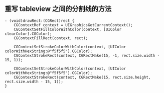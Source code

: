 ## 重写 tableview 之间的分割线的方法

	- (void)drawRect:(CGRect)rect {
    	CGContextRef context = UIGraphicsGetCurrentContext();
    	CGContextSetFillColorWithColor(context, [UIColor clearColor].CGColor);
    	CGContextFillRect(context, rect);
    
    	CGContextSetStrokeColorWithColor(context, [UIColor colorWithHexString:@"f5f5f5"].CGColor);
    	CGContextStrokeRect(context, CGRectMake(15, -1, rect.size.width - 15, 1));
    
    	CGContextSetStrokeColorWithColor(context, [UIColor colorWithHexString:@"f5f5f5"].CGColor);
    	CGContextStrokeRect(context, CGRectMake(15, rect.size.height, rect.size.width - 15, 1));
	}

